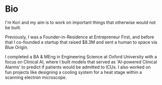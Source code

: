 # Bio 
I'm Kori and my aim is to work on important things that otherwise would not be built. 

Previously, I was a Founder-in-Residence at Entrepreneur First, and before that I co-founded a startup that raised $8.3M and sent a human to space via Blue Origin.

I completed a BA & MEng in Engineering Science at Oxford University with a focus on Clinical AI, where I built models that served as 'AI-powered Clinical Alarms' to predict if patients would be admitted to ICUs. I also worked on fun projects like designing a cooling system for a heat stage within a scanning electron microscope.
